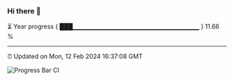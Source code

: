 ### Hi there 👋

⏳ Year progress { ███▁▁▁▁▁▁▁▁▁▁▁▁▁▁▁▁▁▁▁▁▁▁▁▁▁▁▁ } 11.66 %

---

⏰ Updated on Mon, 12 Feb 2024 16:37:08 GMT

![Progress Bar CI](https://github.com/IshwaranRudhara/GIT-ACTION/workflows/Progress%20Bar%20CI/badge.svg)

